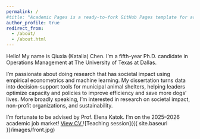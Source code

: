 ```yaml
---
permalink: /
#title: "Academic Pages is a ready-to-fork GitHub Pages template for academic personal websites"
author_profile: true
redirect_from: 
  - /about/
  - /about.html
---
```

Hello! My name is Qiuxia (Katalia) Chen. I’m a fifth-year Ph.D. candidate in Operations Management at The University of Texas at Dallas.

I’m passionate about doing research that has societal impact using empirical econometrics and machine learning. My dissertation turns data into decision-support tools for municipal animal shelters, helping leaders optimize capacity and policies to improve efficiency and save more dogs’ lives. More broadly speaking, I’m interested in research on societal impact, non-profit organizations, and sustainability. 

I’m fortunate to be advised by Prof. Elena Katok. I’m on the 2025–2026 academic job market! 
<a href="/qxc2.github.io/kataliachen/files/cv.pdf" target="_blank" class="cv-link">
  <i class="fas fa-file-pdf"></i> View CV
</a>
![Teaching session]({{ site.baseurl }}/images/front.jpg)
